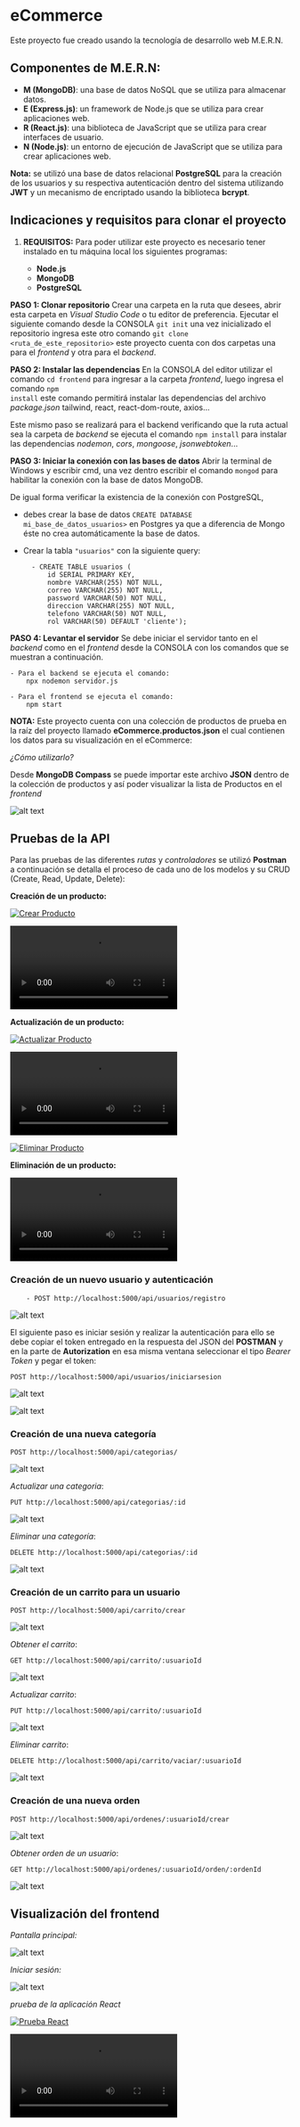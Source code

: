 # eCommerce 

Este proyecto fue creado usando la tecnología de desarrollo web M.E.R.N.

## Componentes de M.E.R.N: 

- **M (MongoDB)**: una base de datos NoSQL que se utiliza para almacenar datos. 
- **E (Express.js)**: un framework de Node.js que se utiliza para crear aplicaciones web. 
- **R (React.js)**: una biblioteca de JavaScript que se utiliza para crear interfaces de usuario. 
- **N (Node.js)**: un entorno de ejecución de JavaScript que se utiliza para crear aplicaciones web.

**Nota:** se utilizó una base de datos relacional **PostgreSQL** para la creación de los usuarios y su respectiva
autenticación dentro del sistema utilizando **JWT** y un mecanismo de encriptado usando la biblioteca **bcrypt**.

## Indicaciones y requisitos para clonar el proyecto

1. **REQUISITOS:** Para poder utilizar este proyecto es necesario tener instalado en tu máquina local los siguientes programas: 

    - **Node.js**
    - **MongoDB**
    - **PostgreSQL**

**PASO 1: Clonar repositorio** Crear una carpeta en la ruta que desees, abrir esta carpeta en *Visual Studio Code* o tu editor de preferencia. Ejecutar el siguiente comando desde la CONSOLA <code>git init</code> una vez inicializado el repositorio ingresa este otro comando <code>git clone <ruta_de_este_repositorio></code> este proyecto cuenta con dos carpetas una para el *frontend* y otra para el *backend*. 

**PASO 2: Instalar las dependencias** En la CONSOLA del editor utilizar el comando <code>cd frontend</code> para ingresar a la carpeta *frontend*, luego ingresa el comando <code>npm install</code> este comando permitirá instalar las dependencias del archivo *package.json* tailwind, react, react-dom-route, axios...

Este mismo paso se realizará para el backend verificando que la ruta actual sea la carpeta de *backend* se ejecuta el comando <code>npm install</code> para instalar las dependencias *nodemon*, *cors*, *mongoose*, *jsonwebtoken*...

**PASO 3: Iniciar la conexión con las bases de datos** Abrir la terminal de Windows y escribir cmd, una vez dentro escribir el comando <code>mongod</code> para habilitar la conexión con la base de datos MongoDB.

De igual forma verificar la existencia de la conexión con PostgreSQL,

- debes crear la base de datos <code>CREATE DATABASE mi_base_de_datos_usuarios></code> en Postgres ya que a diferencia de Mongo éste no crea automáticamente la base de datos.
    
- Crear la tabla <code>"usuarios"</code> con la siguiente query:

        - CREATE TABLE usuarios (
            id SERIAL PRIMARY KEY, 
            nombre VARCHAR(255) NOT NULL, 
            correo VARCHAR(255) NOT NULL, 
            password VARCHAR(50) NOT NULL, 
            direccion VARCHAR(255) NOT NULL, 
            telefono VARCHAR(50) NOT NULL, 
            rol VARCHAR(50) DEFAULT 'cliente');


**PASO 4: Levantar el servidor** Se debe iniciar el servidor tanto en el *backend* como en el *frontend* desde la CONSOLA con los comandos que se muestran a continuación.

    - Para el backend se ejecuta el comando: 
        npx nodemon servidor.js
    
    - Para el frontend se ejecuta el comando:
        npm start 

**NOTA:** Este proyecto cuenta con una colección de productos de prueba en la raíz del proyecto llamado **eCommerce.productos.json** el cual contienen los datos para su visualización en el eCommerce:

*¿Cómo utilizarlo?* 

Desde **MongoDB Compass** se puede importar este archivo **JSON** dentro de la colección de productos y así poder visualizar la lista de Productos en el *frontend*

![alt text](./multimedia/image-2.png)

## Pruebas de la API

Para las pruebas de las diferentes *rutas* y *controladores* se utilizó **Postman** a continuación se detalla el proceso de cada uno de los modelos y su CRUD (Create, Read, Update, Delete):

**Creación de un producto:** 

[![Crear Producto](https://img.youtube.com/vi/k9yMGaBJiU0/0.jpg)](https://www.youtube.com/watch?v=k9yMGaBJiU0)

<video controls src="./multimedia/crearProducto.mp4" title="Crear Producto"></video>

**Actualización de un producto:**

[![Actualizar Producto](https://img.youtube.com/vi/nDmE6pEAlbQ/0.jpg)](https://www.youtube.com/watch?v=nDmE6pEAlbQ)

<video controls src="./multimedia/actualizarProducto.mp4" title="Actualizar Producto"></video>

[![Eliminar Producto](https://img.youtube.com/vi/EFJIxgSa8tM/0.jpg)](https://www.youtube.com/watch?v=EFJIxgSa8tM)

**Eliminación de un producto:**

<video controls src="./multimedia/eliminarProducto.mp4" title="Eliminar Producto"></video>

### Creación de un nuevo usuario y autenticación

        - POST http://localhost:5000/api/usuarios/registro

![alt text](./multimedia/createUser.png)

El siguiente paso es iniciar sesión y realizar la autenticación para ello se debe copiar el token entregado en la respuesta del JSON del **POSTMAN** y en la parte de **Autorization** en esa misma ventana seleccionar el tipo *Bearer Token* y pegar el token: 

    POST http://localhost:5000/api/usuarios/iniciarsesion

![alt text](./multimedia/login.png)

![alt text](./multimedia/autentication.png)

### Creación de una nueva categoría

    POST http://localhost:5000/api/categorias/

![alt text](./multimedia/createCategory.png)

*Actualizar una categoria*:

    PUT http://localhost:5000/api/categorias/:id

![alt text](./multimedia/updateCategory.png)

*Eliminar una categoría*:

    DELETE http://localhost:5000/api/categorias/:id

![alt text](./multimedia/deleteCategory.png)

### Creación de un carrito para un usuario

    POST http://localhost:5000/api/carrito/crear

![alt text](./multimedia/createCart.png)

*Obtener el carrito*:

    GET http://localhost:5000/api/carrito/:usuarioId

![alt text](./multimedia/getCart.png)

*Actualizar carrito*:

    PUT http://localhost:5000/api/carrito/:usuarioId

![alt text](./multimedia/updateCart.png)

*Eliminar carrito*:

    DELETE http://localhost:5000/api/carrito/vaciar/:usuarioId

![alt text](./multimedia/deleteCart.png)

### Creación de una nueva orden

    POST http://localhost:5000/api/ordenes/:usuarioId/crear

![alt text](./multimedia/createOrder.png)

*Obtener orden de un usuario*:

    GET http://localhost:5000/api/ordenes/:usuarioId/orden/:ordenId

![alt text](./multimedia/getOrder.png)

## Visualización del frontend

*Pantalla principal:* 

![alt text](./multimedia/image.png)

*Iniciar sesión:* 

![alt text](./multimedia/image-1.png)

*prueba de la aplicación React*

[![Prueba React](https://img.youtube.com/vi/bAy_PcJ767o/0.jpg)](https://www.youtube.com/watch?v=bAy_PcJ767o)

<video controls src="./multimedia/pruebaReact.mp4" title="Prueba de React App"></video>

